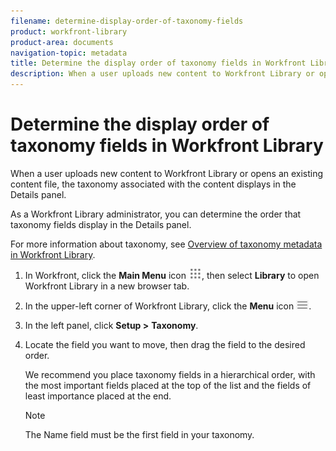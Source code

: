 ```yaml
---
filename: determine-display-order-of-taxonomy-fields
product: workfront-library
product-area: documents
navigation-topic: metadata
title: Determine the display order of taxonomy fields in Workfront Library
description: When a user uploads new content to Workfront Library or opens an existing content file, the taxonomy associated with the content displays in the Details panel.
---
```


# Determine the display order of taxonomy fields in Workfront Library

When a user uploads new content to Workfront Library or opens an existing content file, the taxonomy associated with the content displays in the Details panel.

As a Workfront Library administrator, you can determine the order that taxonomy fields display in the Details panel.

For more information about taxonomy, see [Overview of taxonomy metadata in Workfront Library](../../../workfront-library/administration-and-setup/metadata/taxonomy-metadata-overview.md).

1. In Workfront, click the **Main Menu** icon ![](assets/main-menu-icon.png), then select **Library** to open Workfront Library in a new browser tab.
1. In the upper-left corner of Workfront Library, click the **Menu** icon ![](assets/library-menu-icon.png).
1. In the left panel, click **Setup >** **Taxonomy**.
1. Locate the field you want to move, then drag the field to the desired order.

   We recommend you place taxonomy fields in a hierarchical order, with the most important fields placed at the top of the list and the fields of least importance placed at the end.

   >[!NOTE]
   >
   >The Name field must be the first field in your taxonomy.&nbsp;

